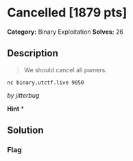 # Cancelled [1879 pts]

**Category:** Binary Exploitation
**Solves:** 26

## Description
>We should cancel all pwners.

`nc binary.utctf.live 9050`

_by jitterbug_

**Hint**
* 

## Solution

### Flag

